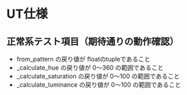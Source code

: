 # UT仕様
## 正常系テスト項目（期待通りの動作確認）
- from_pattern の戻り値が floatのtupleであること
- _calculate_hue の戻り値が 0～360 の範囲であること
- _calculate_saturation の戻り値が 0～100 の範囲であること
- _calculate_luminance の戻り値が 0～100 の範囲であること